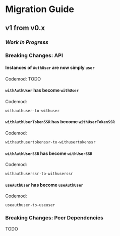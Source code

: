 # Migration Guide

## v1 from v0.x

### _Work in Progress_

### Breaking Changes: API

#### Instances of `AuthUser` are now simply `user`

Codemod: TODO

#### `withAuthUser` has become `withUser`

Codemod:

`withauthuser-to-withuser`

#### `withAuthUserTokenSSR` has become `withUserTokenSSR`

Codemod:

`withauthusertokenssr-to-withusertokenssr`

#### `withAuthUserSSR` has become `withUserSSR`

Codemod:

`withauthuserssr-to-withuserssr`

#### `useAuthUser` has become `useAuthUser`

Codemod:

`useauthuser-to-useuser`

### Breaking Changes: Peer Dependencies

TODO
